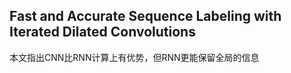 ## Fast and Accurate Sequence Labeling with Iterated Dilated Convolutions 

本文指出CNN比RNN计算上有优势，但RNN更能保留全局的信息